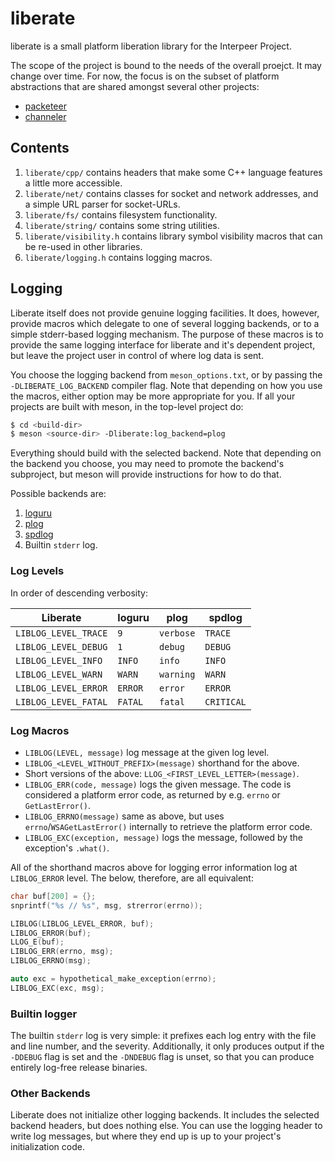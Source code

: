 # liberate

liberate is a small platform liberation library for the Interpeer Project.

The scope of the project is bound to the needs of the overall proejct. It may
change over time. For now, the focus is on the subset of platform abstractions
that are shared amongst several other projects:

- [packeteer](https://gitlab.com/interpeer/packeteer)
- [channeler](https://gitlab.com/interpeer/channeler)

## Contents

1. `liberate/cpp/` contains headers that make some C++ language features
  a little more accessible.
1. `liberate/net/` contains classes for socket and network addresses, and
  a simple URL parser for socket-URLs.
1. `liberate/fs/` contains filesystem functionality.
1. `liberate/string/` contains some string utilities.
1. `liberate/visibility.h` contains library symbol visibility macros that
  can be re-used in other libraries.
1. `liberate/logging.h` contains logging macros.

## Logging

Liberate itself does not provide genuine logging facilities. It does, however,
provide macros which delegate to one of several logging backends, or to a simple
stderr-based logging mechanism. The purpose of these macros is to provide the same
logging interface for liberate and it's dependent project, but leave the project
user in control of where log data is sent.

You choose the logging backend from `meson_options.txt`, or by passing the
`-DLIBERATE_LOG_BACKEND` compiler flag. Note that depending on how you use the
macros, either option may be more appropriate for you. If all your projects
are built with meson, in the top-level project do:

```bash
$ cd <build-dir>
$ meson <source-dir> -Dliberate:log_backend=plog
```

Everything should build with the selected backend. Note that depending on the
backend you choose, you may need to promote the backend's subproject, but meson
will provide instructions for how to do that.

Possible backends are:

1. [loguru](https://github.com/emilk/loguru)
1. [plog](https://github.com/SergiusTheBest/plog)
1. [spdlog](https://github.com/gabime/spdlog)
1. Builtin `stderr` log.

### Log Levels

In order of descending verbosity:

| Liberate              | loguru  | plog      | spdlog     |
|-----------------------|---------|-----------|------------|
| `LIBLOG_LEVEL_TRACE`  | `9`     | `verbose` | `TRACE`    |
| `LIBLOG_LEVEL_DEBUG`  | `1`     | `debug`   | `DEBUG`    |
| `LIBLOG_LEVEL_INFO`   | `INFO`  | `info`    | `INFO`     |
| `LIBLOG_LEVEL_WARN`   | `WARN`  | `warning` | `WARN`     |
| `LIBLOG_LEVEL_ERROR`  | `ERROR` | `error`   | `ERROR`    |
| `LIBLOG_LEVEL_FATAL`  | `FATAL` | `fatal`   | `CRITICAL` |


### Log Macros

- `LIBLOG(LEVEL, message)` log message at the given log level.
- `LIBLOG_<LEVEL_WITHOUT_PREFIX>(message)` shorthand for the above.
- Short versions of the above: `LLOG_<FIRST_LEVEL_LETTER>(message)`.
- `LIBLOG_ERR(code, message)` logs the given message. The code is considered
  a platform error code, as returned by e.g. `errno` or `GetLastError()`.
- `LIBLOG_ERRNO(message)` same as above, but uses `errno`/`WSAGetLastError()`
  internally to retrieve the platform error code.
- `LIBLOG_EXC(exception, message)` logs the message, followed by the
  exception's `.what()`.

All of the shorthand macros above for logging error information log
at `LIBLOG_ERROR` level. The below, therefore, are all equivalent:

```c++
char buf[200] = {};
snprintf("%s // %s", msg, strerror(errno));

LIBLOG(LIBLOG_LEVEL_ERROR, buf);
LIBLOG_ERROR(buf);
LLOG_E(buf);
LIBLOG_ERR(errno, msg);
LIBLOG_ERRNO(msg);

auto exc = hypothetical_make_exception(errno);
LIBLOG_EXC(exc, msg);
```

### Builtin logger

The builtin `stderr` log is very simple: it prefixes each log entry with the
file and line number, and the severity. Additionally, it only produces output
if the `-DDEBUG` flag is set and the `-DNDEBUG` flag is unset, so that you can
produce entirely log-free release binaries.

### Other Backends

Liberate does not initialize other logging backends. It includes the selected
backend headers, but does nothing else. You can use the logging header to write
log messages, but where they end up is up to your project's initialization
code.
